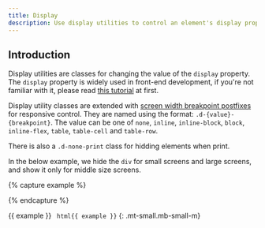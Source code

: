 ```yaml
---
title: Display
description: Use display utilities to control an element's display property responsively.
---
```



## Introduction
Display utilities are classes for changing the value of the `display` property.
The `display` property is widely used in front-end development, if you're not familiar
with it, please read [this tutorial](https://developer.mozilla.org/en-US/docs/Web/CSS/display) at first.

Display utility classes are extended with [screen width breakpoint postfixes]() for responsive control.
They are named using the format: `.d-{value}-{breakpoint}`. The value can be one of `none`, `inline`,
`inline-block`, `block`, `inline-flex`, `table`, `table-cell` and `table-row`.

There is also a `.d-none-print` class for hidding elements when print.

In the below example, we hide the `div` for small screens and large screens,
 and show it only for middle size screens.

{% capture example %}
<div class="d-none d-block-m d-none-l p-medium bc-primary"></div>
{% endcapture %}

{{ example }}
``` html{{ example }}```
{: .mt-small.mb-small-m}